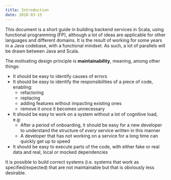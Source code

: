 ```yaml
---
title: Introduction
date: 2018-03-15
---
```


This document is a short guide in building backend services in Scala, using
functional programming (FP), although a lot of ideas are applicable for other languages and different domains.
It is the result of working for some years in a Java codebase, with a functional
mindset. As such, a lot of parallels will be drawn between Java and Scala.

The motivating design principle is __maintainability__, meaning, among other things:

- It should be easy to identify causes of errors
- It should be easy to identify the responsibilities of a piece of code, enabling:
    - refactoring
    - replacing
    - adding features without impacting existing ones
    - remove it once it becomes unnecessary
- It should be easy to work on a system without a lot of cognitive load, e.g:
    - After a period of onboarding, it should be easy for a new developer to
understand the structure of _every_ service written in this manner
    - A developer that has not working on a service for a long time can quickly
get up to speed
- It should be easy to execute parts of the code, with either fake or real data
and real, local or mocked dependencies

It is possible to build correct systems (i.e. systems that work as specified/expected)
that are not maintainable but that is obviously less desirable.
